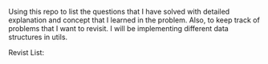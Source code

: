 Using this repo to list the questions that I have solved with detailed explanation
and concept that I learned in the problem. Also, to keep track of problems that I want to revisit. I will be implementing different data structures in utils.

Revist List:


